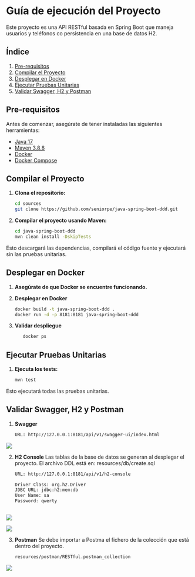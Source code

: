 # Guía de ejecución del Proyecto

Este proyecto es una API RESTful basada en Spring Boot que maneja usuarios y teléfonos co persistencia en una base de datos H2.

## Índice

1. [Pre-requisitos](#pre-requisitos)
2. [Compilar el Proyecto](#compilar-el-proyecto)
3. [Desplegar en Docker](#desplegar-en-docker)
4. [Ejecutar Pruebas Unitarias](#ejecutar-pruebas-unitarias)
5. [Validar Swagger, H2 y Postman](#validar-swagger-h2-y-postman)

## Pre-requisitos

Antes de comenzar, asegúrate de tener instaladas las siguientes herramientas:

- [Java 17](https://www.oracle.com/java/technologies/javase-jdk17-downloads.html)
- [Maven 3.8.8](https://maven.apache.org/download.cgi)
- [Docker](https://www.docker.com/products/docker-desktop)
- [Docker Compose](https://docs.docker.com/compose/install/)

## Compilar el Proyecto

1. **Clona el repositorio:**

   ```bash
   cd sources
   git clone https://github.com/seniorpe/java-spring-boot-ddd.git
   
   
2. **Compilar el proyecto usando Maven:**

   ```bash
   cd java-spring-boot-ddd
   mvn clean install -DskipTests
   
 Esto descargará las dependencias, compilará el código fuente y ejecutará sin las pruebas unitarias.

## Desplegar en Docker

1. **Asegúrate de que Docker se encuentre funcionando.**
   
2. **Desplegar en Docker**

   ```bash
   docker build -t java-spring-boot-ddd .
   docker run -d -p 8181:8181 java-spring-boot-ddd
   
3. **Validar despliegue**
   ```bash
      docker ps

## Ejecutar Pruebas Unitarias

1. **Ejecuta los tests:**

   ```bash
   mvn test
   
Esto ejecutará todas las pruebas unitarias.

## Validar Swagger, H2 y Postman
1. **Swagger**
   ```bash
   URL: http://127.0.0.1:8181/api/v1/swagger-ui/index.html

![](_screenshots/swagger.png)
   
2. **H2 Console**
   Las tablas de la base de datos se generan al desplegar el proyecto. El archivo DDL está en: resources/db/create.sql
   ```bash
   URL: http://127.0.0.1:8181/api/v1/h2-console

   Driver Class: org.h2.Driver
   JDBC URL: jdbc:h2:mem:db
   User Name: sa
   Password: qwerty
      
![](_screenshots/h2_1.png)

![](_screenshots/h2_2.png)

3. **Postman**
   Se debe importar a Postma el fichero de la colección que está dentro del proyecto.
   ```bash
   resources/postman/RESTful.postman_collection
   
![](_screenshots/postman.png)




